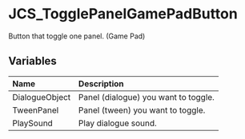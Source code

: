 # JCS_TogglePanelGamePadButton

Button that toggle one panel. (Game Pad)

## Variables

| Name | Description |
|:---|:---|
| DialogueObject | Panel (dialogue) you want to toggle. |
| TweenPanel | Panel (tween) you want to toggle. |
| PlaySound | Play dialogue sound. |

